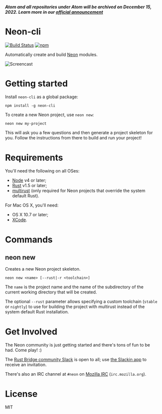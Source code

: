 ##### Atom and all repositories under Atom will be archived on December 15, 2022. Learn more in our [official announcement](https://github.blog/2022-06-08-sunsetting-atom/)
 # Neon-cli

[![Build Status](https://travis-ci.org/rustbridge/neon-cli.svg?branch=master)](https://travis-ci.org/rustbridge/neon-cli)
[![npm](https://img.shields.io/npm/v/neon-cli.svg)](https://www.npmjs.com/package/neon-cli)

Automatically create and build [Neon](https://github.com/rustbridge/neon) modules.

![Screencast](screencast.gif)

# Getting started

Install `neon-cli` as a global package:

```
npm install -g neon-cli
```

To create a new Neon project, use `neon new`:

```
neon new my-project
```

This will ask you a few questions and then generate a project skeleton for you. Follow the instructions from there to build and run your project!

# Requirements

You'll need the following on all OSes:

* [Node](http://nodejs.org) v4 or later;
* [Rust](http://rust-lang.org) v1.5 or later;
* [multirust](https://github.com/brson/multirust) (only required for Neon projects that override the system default Rust).

For Mac OS X, you'll need:

* OS X 10.7 or later;
* [XCode](https://developer.apple.com/xcode/download/).

# Commands

## neon new

Creates a new Neon project skeleton.

```
neon new <name> [--rust|-r <toolchain>]
```

The `name` is the project name and the name of the subdirectory of the current working directory that will be created.

The optional `--rust` parameter allows specifying a custom toolchain (`stable` or `nightly`) to use for building the project with multirust instead of the system default Rust installation.


# Get Involved

The Neon community is just getting started and there's tons of fun to be had. Come play! :)

The [Rust Bridge community Slack](http://rustbridge.slack.com) is open to all; use [the Slackin app](http://rustbridge-community-slackin.herokuapp.com) to receive an invitation.

There's also an IRC channel at `#neon` on [Mozilla IRC](https://wiki.mozilla.org/IRC) (`irc.mozilla.org`).

# License

MIT
